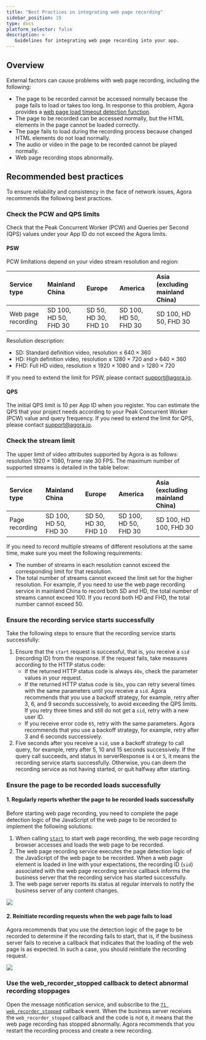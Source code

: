 ```yaml
---
title: "Best Practices in integrating web page recording"
sidebar_position: 15
type: docs
platform_selector: false
description: >
   Guidelines for integrating web page recording into your app.
---
```


## Overview

External factors can cause problems with web page recording, including the following:

- The page to be recorded cannot be accessed normally because the page fails to load or takes too long. In response to this problem, Agora provides a [web page load timeout detection function](../develop/webpage-load-timeout).
- The page to be recorded can be accessed normally, but the HTML elements in the page cannot be loaded correctly.
- The page fails to load during the recording process because changed HTML elements do not load normally.
- The audio or video in the page to be recorded cannot be played normally.
- Web page recording stops abnormally.

## Recommended best practices 

To ensure reliability and consistency in the face of network issues, Agora recommends the following best practices.

### Check the PCW and QPS limits

Check that the Peak Concurrent Worker (PCW) and Queries per Second (QPS) values under your App ID do not exceed the Agora limits.

#### PSW

PCW limitations depend on your video stream resolution and region:

| Service type         | Mainland China        | Europe               | America               | Asia (excluding mainland China) |
|:---------------------|:----------------------|:---------------------|:----------------------|:--------------------------------|
| Web page recording   | SD 100, HD 50, FHD 30 | SD 50, HD 30, FHD 10 | SD 100, HD 50, FHD 30 | SD 100, HD 50, FHD 30           |

Resolution description:

- SD: Standard definition video, resolution ≤ 640 × 360
- HD: High definition video, resolution ≤ 1280 × 720 and > 640 × 360
- FHD: Full HD video, resolution ≤ 1920 × 1080 and > 1280 × 720

If you need to extend the limit for PSW, please contact support@agora.io.

#### QPS

The initial QPS limit is 10 per App ID when you register. You can estimate the QPS that your project needs according to your Peak Concurrent Worker (PCW) value and query frequency. If you need to extend the limit for QPS, please contact support@agora.io.

### Check the stream limit

The upper limit of video attributes supported by Agora is as follows: resolution 1920 × 1080, frame rate 30 FPS.
The maximum number of supported streams is detailed in the table below:

| Service type    | Mainland China        | Europe               | America               | Asia (excluding mainland China) |
|:----------------|:----------------------|:---------------------|:----------------------|:--------------------------------|
| Page recording  | SD 100, HD 50, FHD 30 | SD 50, HD 30, FHD 10 | SD 100, HD 50, FHD 30 | SD 100, HD 100, FHD 30          |

<Admonition type="caution" title="Important">If you need to record multiple streams of different resolutions at the same time, make sure you meet the following requirements:<ul><li>The number of streams in each resolution cannot exceed the corresponding limit for that resolution.</li><li>The total number of streams cannot exceed the limit set for the higher resolution. For example, if you need to use the web page recording service in mainland China to record both SD and HD, the total number of streams cannot exceed 100. If you record both HD and FHD, the total number cannot exceed 50.</li></ul></Admonition>

### Ensure the recording service starts successfully

Take the following steps to ensure that the recording service starts successfully:

1. Ensure that the `start` request is successful, that is, you receive a `sid` (recording ID) from the response. If the request fails, take measures according to the HTTP status code:
   - If the returned HTTP status code is always `40x`, check the parameter values in your request.
   - If the returned HTTP status code is `50x`, you can retry several times with the same parameters until you receive a `sid`. Agora recommends that you use a backoff strategy, for example, retry after 3, 6, and 9 seconds successively, to avoid exceeding the QPS limits. If you retry three times and still do not get a `sid`, retry with a new user ID.
   - If you receive error code `65`, retry with the same parameters. Agora recommends that you use a backoff strategy, for example, retry after 3 and 6 seconds successively.
2. Five seconds after you receive a `sid`, use a backoff strategy to call query, for example, retry after 5, 10 and 15 seconds successively. If the query call succeeds, and status in serverResponse is `4` or `5`, it means the recording service starts successfully. Otherwise, you can deem the recording service as not having started, or quit halfway after starting.

### Ensure the page to be recorded loads successfully

#### 1. Regularly reports whether the page to be recorded loads successfully

Before starting web page recording, you need to complete the page detection logic of the JavaScript of the web page to be recorded to implement the following solutions:

1. When calling [`start`](../reference/rest-api/start) to start web page recording, the web page recording browser accesses and loads the web page to be recorded.
2. The web page recording service executes the page detection logic of the JavaScript of the web page to be recorded. When a web page element is loaded in line with your expectations, the recording ID (`sid`) associated with the web page recording service callback informs the business server that the recording service has started successfully.
3. The web page server reports its status at regular intervals to notify the business server of any content changes.

<img src="https://web-cdn.agora.io/docs-files/1634550897083"/>

#### 2. Reinitiate recording requests when the web page fails to load 

Agora recommends that you use the detection logic of the page to be recorded to determine if the recording fails to start, that is, if the business server fails to receive a callback that indicates that the loading of the web page is as expected. In such a case, you should reinitiate the recording request.

<img src="https://web-cdn.agora.io/docs-files/1634550920718" />

### Use the web_recorder_stopped callback to detect abnormal recording stoppages 

Open the message notification service, and subscribe to the [`71 web_recorder_stopped`](../reference/rest-api/rest-api-overview#71-web_recorder_stopped-web_recorder_stopped) callback event. When the business server receives the `web_recorder_stopped` callback and the code is not `0`, it means that the web page recording has stopped abnormally. Agora recommends that you restart the recording process and create a new recording.
